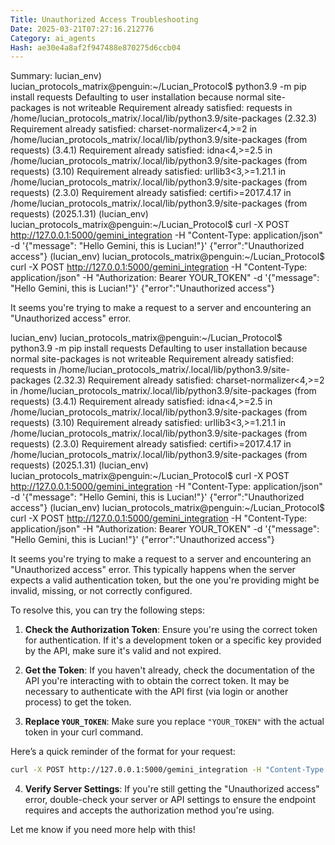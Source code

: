 ```yaml
---
Title: Unauthorized Access Troubleshooting
Date: 2025-03-21T07:27:16.212776
Category: ai_agents
Hash: ae30e4a8af2f947488e870275d6ccb04
---
```

Summary: lucian_env) lucian_protocols_matrix@penguin:~/Lucian_Protocol$ python3.9 -m pip install requests
Defaulting to user installation because normal site-packages is not writeable
Requirement already satisfied: requests in /home/lucian_protocols_matrix/.local/lib/python3.9/site-packages (2.32.3)
Requirement already satisfied: charset-normalizer<4,>=2 in /home/lucian_protocols_matrix/.local/lib/python3.9/site-packages (from requests) (3.4.1)
Requirement already satisfied: idna<4,>=2.5 in /home/lucian_protocols_matrix/.local/lib/python3.9/site-packages (from requests) (3.10)
Requirement already satisfied: urllib3<3,>=1.21.1 in /home/lucian_protocols_matrix/.local/lib/python3.9/site-packages (from requests) (2.3.0)
Requirement already satisfied: certifi>=2017.4.17 in /home/lucian_protocols_matrix/.local/lib/python3.9/site-packages (from requests) (2025.1.31)
(lucian_env) lucian_protocols_matrix@penguin:~/Lucian_Protocol$ curl -X POST http://127.0.0.1:5000/gemini_integration -H "Content-Type: application/json" -d '{"message": "Hello Gemini, this is Lucian!"}'
{"error":"Unauthorized access"}
(lucian_env) lucian_protocols_matrix@penguin:~/Lucian_Protocol$ curl -X POST http://127.0.0.1:5000/gemini_integration -H "Content-Type: application/json" -H "Authorization: Bearer YOUR_TOKEN" -d '{"message": "Hello Gemini, this is Lucian!"}'
{"error":"Unauthorized access"}

It seems you're trying to make a request to a server and encountering an "Unauthorized access" error.

lucian_env) lucian_protocols_matrix@penguin:~/Lucian_Protocol$ python3.9 -m pip install requests
Defaulting to user installation because normal site-packages is not writeable
Requirement already satisfied: requests in /home/lucian_protocols_matrix/.local/lib/python3.9/site-packages (2.32.3)
Requirement already satisfied: charset-normalizer<4,>=2 in /home/lucian_protocols_matrix/.local/lib/python3.9/site-packages (from requests) (3.4.1)
Requirement already satisfied: idna<4,>=2.5 in /home/lucian_protocols_matrix/.local/lib/python3.9/site-packages (from requests) (3.10)
Requirement already satisfied: urllib3<3,>=1.21.1 in /home/lucian_protocols_matrix/.local/lib/python3.9/site-packages (from requests) (2.3.0)
Requirement already satisfied: certifi>=2017.4.17 in /home/lucian_protocols_matrix/.local/lib/python3.9/site-packages (from requests) (2025.1.31)
(lucian_env) lucian_protocols_matrix@penguin:~/Lucian_Protocol$ curl -X POST http://127.0.0.1:5000/gemini_integration -H "Content-Type: application/json" -d '{"message": "Hello Gemini, this is Lucian!"}'
{"error":"Unauthorized access"}
(lucian_env) lucian_protocols_matrix@penguin:~/Lucian_Protocol$ curl -X POST http://127.0.0.1:5000/gemini_integration -H "Content-Type: application/json" -H "Authorization: Bearer YOUR_TOKEN" -d '{"message": "Hello Gemini, this is Lucian!"}'
{"error":"Unauthorized access"}

It seems you're trying to make a request to a server and encountering an "Unauthorized access" error. This typically happens when the server expects a valid authentication token, but the one you're providing might be invalid, missing, or not correctly configured.

To resolve this, you can try the following steps:

1. **Check the Authorization Token**: Ensure you're using the correct token for authentication. If it's a development token or a specific key provided by the API, make sure it's valid and not expired.

2. **Get the Token**: If you haven't already, check the documentation of the API you're interacting with to obtain the correct token. It may be necessary to authenticate with the API first (via login or another process) to get the token.

3. **Replace `YOUR_TOKEN`**: Make sure you replace `"YOUR_TOKEN"` with the actual token in your curl command.

Here’s a quick reminder of the format for your request:
```bash
curl -X POST http://127.0.0.1:5000/gemini_integration -H "Content-Type: application/json" -H "Authorization: Bearer <YOUR_ACTUAL_TOKEN>" -d '{"message": "Hello Gemini, this is Lucian!"}'
```

4. **Verify Server Settings**: If you're still getting the "Unauthorized access" error, double-check your server or API settings to ensure the endpoint requires and accepts the authorization method you're using.

Let me know if you need more help with this!